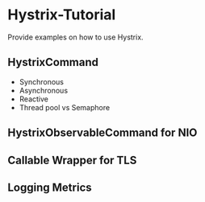 # Hystrix-Tutorial
Provide examples on how to use Hystrix.

## HystrixCommand
  - Synchronous
  - Asynchronous
  - Reactive
  - Thread pool vs Semaphore

## HystrixObservableCommand for NIO
## Callable Wrapper for TLS
## Logging Metrics

